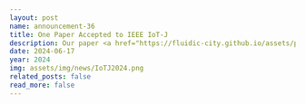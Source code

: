 ```yaml
---
layout: post
name: announcement-36
title: One Paper Accepted to IEEE IoT-J
description: Our paper <a href="https://fluidic-city.github.io/assets/pdf/Wang2024Privacy.pdf"> Large-scale Mixed Traffic Control Using Dynamic Vehicle Routing and Privacy-Preserving Crowdsourcing </a> has been accepted to IEEE Internet of Things Journal (IoT-J)​, 2024.
date: 2024-06-17
year: 2024
img: assets/img/news/IoTJ2024.png
related_posts: false
read_more: false
---
```

